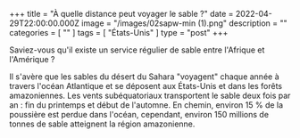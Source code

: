 +++
title = "À quelle distance peut voyager le sable ?"
date = 2022-04-29T22:00:00.000Z
image = "/images/02sapw-min (1).png"
description = ""
categories = [ "" ]
tags = [ "États-Unis" ]
type = "post"
+++

Saviez-vous qu'il existe un service régulier de sable entre l'Afrique et l'Amérique ?

Il s'avère que les sables du désert du Sahara "voyagent" chaque année à travers l'océan Atlantique et se déposent aux États-Unis et dans les forêts amazoniennes. Les vents subéquatoriaux transportent le sable deux fois par an : fin du printemps et début de l'automne. En chemin, environ 15 % de la poussière est perdue dans l'océan, cependant, environ 150 millions de tonnes de sable atteignent la région amazonienne.

